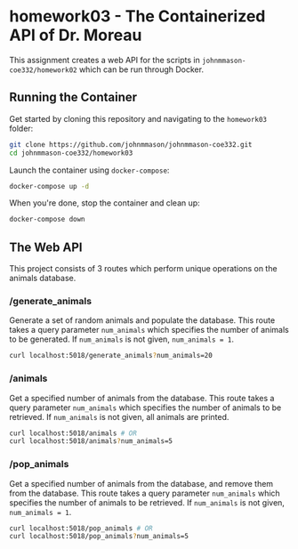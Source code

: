 # homework03 - The Containerized API of Dr. Moreau

This assignment creates a web API for the scripts in `johnmmason-coe332/homework02` which can be run through Docker.

## Running the Container

Get started by cloning this repository and navigating to the `homework03` folder:

```bash
git clone https://github.com/johnmmason/johnmmason-coe332.git
cd johnmmason-coe332/homework03
```

Launch the container using `docker-compose`:

```bash
docker-compose up -d
```

When you're done, stop the container and clean up:

```bash
docker-compose down
```

## The Web API

This project consists of 3 routes which perform unique operations on the animals database.

### /generate_animals

Generate a set of random animals and populate the database. This route takes a query parameter `num_animals` which specifies the number of animals to be generated. If `num_animals` is not given, `num_animals = 1`.

```bash
curl localhost:5018/generate_animals?num_animals=20
```

### /animals

Get a specified number of animals from the database.  This route takes a query parameter `num_animals` which specifies the number of animals to be retrieved. If `num_animals` is not given, all animals are printed.

```bash
curl localhost:5018/animals # OR
curl localhost:5018/animals?num_animals=5
```
### /pop_animals

Get a specified number of animals from the database, and remove them from the database.  This route takes a query parameter `num_animals` which specifies the number of animals to be retrieved. If `num_animals` is not given, `num_animals = 1`.

```bash
curl localhost:5018/pop_animals # OR
curl localhost:5018/pop_animals?num_animals=5
```
